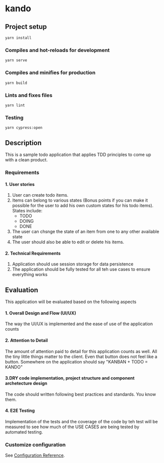 # kando

## Project setup
```
yarn install
```

### Compiles and hot-reloads for development
```
yarn serve
```

### Compiles and minifies for production
```
yarn build
```

### Lints and fixes files
```
yarn lint
```

### Testing
```
yarn cypress:open
```

## Description
This is a sample todo application that applies TDD principles to come up with a clean product. 
### Requirements
#### 1. User stories
1. User can create todo items.
1. Items can belong to various states (Bonus points if you can make it possible for the user to add his own custom states for his todo items). States include:
    - TODO
    - DOING
    - DONE
1. The user can chsnge the state of an item from one to any other available state
1. The user should also be able to edit or delete his items.

#### 2. Technical Requirements
1. Application should use session storage for data persistence
1. The application should be fully tested for all teh use cases to ensure everything works

## Evaluation
This application will be evaluated based on the following aspects
#### 1. Overall Design and Flow (UI/UX)
The way the UI/UX is implemented and the ease of use of the application counts
#### 2. Attention to Detail
The amount of attention paid to detail for this application counts as well. All the tiny little things matter to the client. Even that button does not feel like a button. Somewhere on the application should say "KANBAN + TODO = KANDO" 
#### 3.DRY code implementation, project structure and component archetecture design
The code should  written following best practices and standards. You know them.
#### 4. E2E Testing
Implementation of the tests and the coverage of the code by teh test will be measured to see how much of the USE CASES are being tested by automated testing.

### Customize configuration
See [Configuration Reference](https://cli.vuejs.org/config/).
